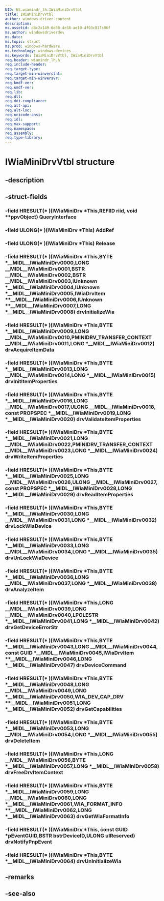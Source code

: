 ```yaml
---
UID: NS.wiamindr_lh.IWiaMiniDrvVtbl
title: IWiaMiniDrvVtbl
author: windows-driver-content
description: 
ms.assetid: d8c2a149-6d50-4e38-ae10-4f03c817c06f
ms.author: windowsdriverdev
ms.date: 
ms.topic: struct
ms.prod: windows-hardware
ms.technology: windows-devices
ms.keywords: IWiaMiniDrvVtbl, IWiaMiniDrvVtbl
req.header: wiamindr_lh.h
req.include-header:
req.target-type:
req.target-min-winverclnt:
req.target-min-winversvr:
req.kmdf-ver:
req.umdf-ver:
req.lib:
req.dll:
req.ddi-compliance:
req.alt-api:
req.alt-loc:
req.unicode-ansi:
req.idl:
req.max-support:
req.namespace:
req.assembly:
req.type-library:
---
```


# IWiaMiniDrvVtbl structure

## -description



## -struct-fields

### -field HRESULT(* )(IWiaMiniDrv *This,REFIID riid, void **ppvObject) QueryInterface			
 	
### -field ULONG(* )(IWiaMiniDrv *This) AddRef			
 	
### -field ULONG(* )(IWiaMiniDrv *This) Release			
 	
### -field HRESULT(* )(IWiaMiniDrv *This,BYTE *__MIDL__IWiaMiniDrv0000,LONG __MIDL__IWiaMiniDrv0001,BSTR __MIDL__IWiaMiniDrv0002,BSTR __MIDL__IWiaMiniDrv0003,IUnknown *__MIDL__IWiaMiniDrv0004,IUnknown *__MIDL__IWiaMiniDrv0005,IWiaDrvItem **__MIDL__IWiaMiniDrv0006,IUnknown **__MIDL__IWiaMiniDrv0007,LONG *__MIDL__IWiaMiniDrv0008) drvInitializeWia			
 	
### -field HRESULT(* )(IWiaMiniDrv *This,BYTE *__MIDL__IWiaMiniDrv0009,LONG __MIDL__IWiaMiniDrv0010,PMINIDRV_TRANSFER_CONTEXT __MIDL__IWiaMiniDrv0011,LONG *__MIDL__IWiaMiniDrv0012) drvAcquireItemData			
 	
### -field HRESULT(* )(IWiaMiniDrv *This,BYTE *__MIDL__IWiaMiniDrv0013,LONG __MIDL__IWiaMiniDrv0014,LONG *__MIDL__IWiaMiniDrv0015) drvInitItemProperties			
 	
### -field HRESULT(* )(IWiaMiniDrv *This,BYTE *__MIDL__IWiaMiniDrv0016,LONG __MIDL__IWiaMiniDrv0017,ULONG __MIDL__IWiaMiniDrv0018, const PROPSPEC *__MIDL__IWiaMiniDrv0019,LONG *__MIDL__IWiaMiniDrv0020) drvValidateItemProperties			
 	
### -field HRESULT(* )(IWiaMiniDrv *This,BYTE *__MIDL__IWiaMiniDrv0021,LONG __MIDL__IWiaMiniDrv0022,PMINIDRV_TRANSFER_CONTEXT __MIDL__IWiaMiniDrv0023,LONG *__MIDL__IWiaMiniDrv0024) drvWriteItemProperties			
 	
### -field HRESULT(* )(IWiaMiniDrv *This,BYTE *__MIDL__IWiaMiniDrv0025,LONG __MIDL__IWiaMiniDrv0026,ULONG __MIDL__IWiaMiniDrv0027, const PROPSPEC *__MIDL__IWiaMiniDrv0028,LONG *__MIDL__IWiaMiniDrv0029) drvReadItemProperties			
 	
### -field HRESULT(* )(IWiaMiniDrv *This,BYTE *__MIDL__IWiaMiniDrv0030,LONG __MIDL__IWiaMiniDrv0031,LONG *__MIDL__IWiaMiniDrv0032) drvLockWiaDevice			
 	
### -field HRESULT(* )(IWiaMiniDrv *This,BYTE *__MIDL__IWiaMiniDrv0033,LONG __MIDL__IWiaMiniDrv0034,LONG *__MIDL__IWiaMiniDrv0035) drvUnLockWiaDevice			
 	
### -field HRESULT(* )(IWiaMiniDrv *This,BYTE *__MIDL__IWiaMiniDrv0036,LONG __MIDL__IWiaMiniDrv0037,LONG *__MIDL__IWiaMiniDrv0038) drvAnalyzeItem			
 	
### -field HRESULT(* )(IWiaMiniDrv *This,LONG __MIDL__IWiaMiniDrv0039,LONG __MIDL__IWiaMiniDrv0040,LPOLESTR *__MIDL__IWiaMiniDrv0041,LONG *__MIDL__IWiaMiniDrv0042) drvGetDeviceErrorStr			
 	
### -field HRESULT(* )(IWiaMiniDrv *This,BYTE *__MIDL__IWiaMiniDrv0043,LONG __MIDL__IWiaMiniDrv0044, const GUID *__MIDL__IWiaMiniDrv0045,IWiaDrvItem **__MIDL__IWiaMiniDrv0046,LONG *__MIDL__IWiaMiniDrv0047) drvDeviceCommand			
 	
### -field HRESULT(* )(IWiaMiniDrv *This,BYTE *__MIDL__IWiaMiniDrv0048,LONG __MIDL__IWiaMiniDrv0049,LONG *__MIDL__IWiaMiniDrv0050,WIA_DEV_CAP_DRV **__MIDL__IWiaMiniDrv0051,LONG *__MIDL__IWiaMiniDrv0052) drvGetCapabilities			
 	
### -field HRESULT(* )(IWiaMiniDrv *This,BYTE *__MIDL__IWiaMiniDrv0053,LONG __MIDL__IWiaMiniDrv0054,LONG *__MIDL__IWiaMiniDrv0055) drvDeleteItem			
 	
### -field HRESULT(* )(IWiaMiniDrv *This,LONG __MIDL__IWiaMiniDrv0056,BYTE *__MIDL__IWiaMiniDrv0057,LONG *__MIDL__IWiaMiniDrv0058) drvFreeDrvItemContext			
 	
### -field HRESULT(* )(IWiaMiniDrv *This,BYTE *__MIDL__IWiaMiniDrv0059,LONG __MIDL__IWiaMiniDrv0060,LONG *__MIDL__IWiaMiniDrv0061,WIA_FORMAT_INFO **__MIDL__IWiaMiniDrv0062,LONG *__MIDL__IWiaMiniDrv0063) drvGetWiaFormatInfo			
 	
### -field HRESULT(* )(IWiaMiniDrv *This, const GUID *pEventGUID,BSTR bstrDeviceID,ULONG ulReserved) drvNotifyPnpEvent			
 	
### -field HRESULT(* )(IWiaMiniDrv *This,BYTE *__MIDL__IWiaMiniDrv0064) drvUnInitializeWia			
 	
## -remarks

## -see-also